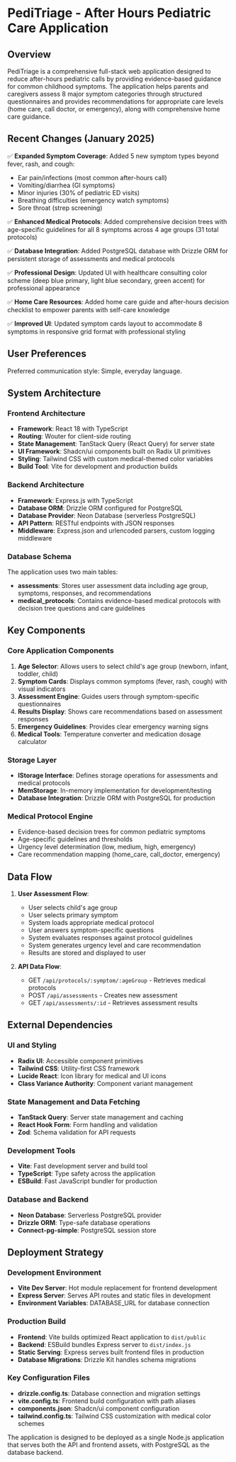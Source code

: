 # PediTriage - After Hours Pediatric Care Application

## Overview

PediTriage is a comprehensive full-stack web application designed to reduce after-hours pediatric calls by providing evidence-based guidance for common childhood symptoms. The application helps parents and caregivers assess 8 major symptom categories through structured questionnaires and provides recommendations for appropriate care levels (home care, call doctor, or emergency), along with comprehensive home care guidance.

## Recent Changes (January 2025)

✅ **Expanded Symptom Coverage**: Added 5 new symptom types beyond fever, rash, and cough:
- Ear pain/infections (most common after-hours call)
- Vomiting/diarrhea (GI symptoms) 
- Minor injuries (30% of pediatric ED visits)
- Breathing difficulties (emergency watch symptoms)
- Sore throat (strep screening)

✅ **Enhanced Medical Protocols**: Added comprehensive decision trees with age-specific guidelines for all 8 symptoms across 4 age groups (31 total protocols)

✅ **Database Integration**: Added PostgreSQL database with Drizzle ORM for persistent storage of assessments and medical protocols

✅ **Professional Design**: Updated UI with healthcare consulting color scheme (deep blue primary, light blue secondary, green accent) for professional appearance

✅ **Home Care Resources**: Added home care guide and after-hours decision checklist to empower parents with self-care knowledge

✅ **Improved UI**: Updated symptom cards layout to accommodate 8 symptoms in responsive grid format with professional styling

## User Preferences

Preferred communication style: Simple, everyday language.

## System Architecture

### Frontend Architecture
- **Framework**: React 18 with TypeScript
- **Routing**: Wouter for client-side routing
- **State Management**: TanStack Query (React Query) for server state
- **UI Framework**: Shadcn/ui components built on Radix UI primitives
- **Styling**: Tailwind CSS with custom medical-themed color variables
- **Build Tool**: Vite for development and production builds

### Backend Architecture
- **Framework**: Express.js with TypeScript
- **Database ORM**: Drizzle ORM configured for PostgreSQL
- **Database Provider**: Neon Database (serverless PostgreSQL)
- **API Pattern**: RESTful endpoints with JSON responses
- **Middleware**: Express.json and urlencoded parsers, custom logging middleware

### Database Schema
The application uses two main tables:
- **assessments**: Stores user assessment data including age group, symptoms, responses, and recommendations
- **medical_protocols**: Contains evidence-based medical protocols with decision tree questions and care guidelines

## Key Components

### Core Application Components
1. **Age Selector**: Allows users to select child's age group (newborn, infant, toddler, child)
2. **Symptom Cards**: Displays common symptoms (fever, rash, cough) with visual indicators
3. **Assessment Engine**: Guides users through symptom-specific questionnaires
4. **Results Display**: Shows care recommendations based on assessment responses
5. **Emergency Guidelines**: Provides clear emergency warning signs
6. **Medical Tools**: Temperature converter and medication dosage calculator

### Storage Layer
- **IStorage Interface**: Defines storage operations for assessments and medical protocols
- **MemStorage**: In-memory implementation for development/testing
- **Database Integration**: Drizzle ORM with PostgreSQL for production

### Medical Protocol Engine
- Evidence-based decision trees for common pediatric symptoms
- Age-specific guidelines and thresholds
- Urgency level determination (low, medium, high, emergency)
- Care recommendation mapping (home_care, call_doctor, emergency)

## Data Flow

1. **User Assessment Flow**:
   - User selects child's age group
   - User selects primary symptom
   - System loads appropriate medical protocol
   - User answers symptom-specific questions
   - System evaluates responses against protocol guidelines
   - System generates urgency level and care recommendation
   - Results are stored and displayed to user

2. **API Data Flow**:
   - GET `/api/protocols/:symptom/:ageGroup` - Retrieves medical protocols
   - POST `/api/assessments` - Creates new assessment
   - GET `/api/assessments/:id` - Retrieves assessment results

## External Dependencies

### UI and Styling
- **Radix UI**: Accessible component primitives
- **Tailwind CSS**: Utility-first CSS framework
- **Lucide React**: Icon library for medical and UI icons
- **Class Variance Authority**: Component variant management

### State Management and Data Fetching
- **TanStack Query**: Server state management and caching
- **React Hook Form**: Form handling and validation
- **Zod**: Schema validation for API requests

### Development Tools
- **Vite**: Fast development server and build tool
- **TypeScript**: Type safety across the application
- **ESBuild**: Fast JavaScript bundler for production

### Database and Backend
- **Neon Database**: Serverless PostgreSQL provider
- **Drizzle ORM**: Type-safe database operations
- **Connect-pg-simple**: PostgreSQL session store

## Deployment Strategy

### Development Environment
- **Vite Dev Server**: Hot module replacement for frontend development
- **Express Server**: Serves API routes and static files in development
- **Environment Variables**: DATABASE_URL for database connection

### Production Build
- **Frontend**: Vite builds optimized React application to `dist/public`
- **Backend**: ESBuild bundles Express server to `dist/index.js`
- **Static Serving**: Express serves built frontend files in production
- **Database Migrations**: Drizzle Kit handles schema migrations

### Key Configuration Files
- **drizzle.config.ts**: Database connection and migration settings
- **vite.config.ts**: Frontend build configuration with path aliases
- **components.json**: Shadcn/ui component configuration
- **tailwind.config.ts**: Tailwind CSS customization with medical color schemes

The application is designed to be deployed as a single Node.js application that serves both the API and frontend assets, with PostgreSQL as the database backend.